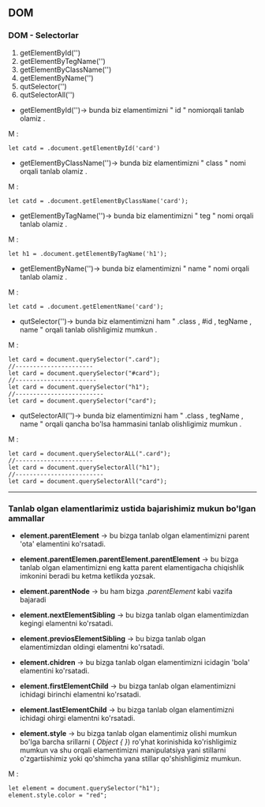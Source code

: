## DOM 

### DOM - Selectorlar
1. getElementById('')
2. getElementByTegName('')
3. getElementByClassName('')
4. getElementByName('')
5. qutSelector('')
6. qutSelectorAll('')

- getElementById('')-> bunda biz elamentimizni  " id " nomiorqali tanlab olamiz . 
<p>M :</p>

```
let catd = .document.getElementById('card')
```

- getElementByClassName('')-> bunda biz elamentimizni " class " nomi orqali tanlab olamiz . 
<p>M :</p>

```
let catd = .document.getElementByClassName('card');
```
- getElementByTagName('')-> bunda biz elamentimizni " teg " nomi orqali tanlab olamiz . 
<p>M :</p>

```
let h1 = .document.getElementByTagName('h1');
```

- getElementByName('')-> bunda biz elamentimizni " name " nomi orqali tanlab olamiz . 
<p>M :</p>

```
let catd = .document.getElementName('card');
```
- qutSelector('')-> bunda biz elamentimizni ham " .class , #id , tegName , name " orqali tanlab olishligimiz mumkun  . 
<p>M :</p>

```
let card = document.querySelector(".card");
//----------------------
let card = document.querySelector("#card");
//-----------------------
let card = document.querySelector("h1");
//-------------------------
let card = document.querySelector("card");
```

- qutSelectorAll('')-> bunda biz elamentimizni ham " .class ,  tegName , name " orqali qancha bo'lsa hammasini tanlab  olishligimiz mumkun  . 
<p>M :</p>

```
let card = document.querySelectorALL(".card");
//----------------------
let card = document.querySelectorAll("h1");
//-------------------------
let card = document.querySelectorAll("card");
```

<hr>

### **Tanlab olgan elamentlarimiz ustida bajarishimiz mukun bo'lgan ammallar**

- **element.parentElement** -> bu bizga tanlab olgan elamentimizni parent 'ota' elamentini ko'rsatadi.

- **element.parentElemen.parentElement.parentElement** -> bu bizga tanlab olgan elamentimizni eng katta parent elamentigacha chiqishlik imkonini beradi bu ketma ketlikda yozsak.

- **element.parentNode** -> bu ham bizga *.parentElement* kabi vazifa bajaradi

- **element.nextElementSibling** -> bu bizga tanlab olgan elamentimizdan kegingi elamentni ko'rsatadi.

- **element.previosElementSibling** -> bu bizga tanlab olgan elamentimizdan oldingi elamentni ko'rsatadi.

- **element.chidren** -> bu bizga tanlab olgan elamentimizni icidagin 'bola' elamentini ko'rsatadi.

- **element.firstElementChild** -> bu bizga tanlab olgan elamentimizni ichidagi birinchi  elamentni ko'rsatadi.

- **element.lastElementChild** -> bu bizga tanlab olgan elamentimizni ichidagi ohirgi  elamentni ko'rsatadi.

- **element.style** -> bu bizga tanlab olgan elamentimiz olishi mumkun bo'lga barcha srillarni ( *Object { }*) ro'yhat korinishida ko'rishligimiz mumkun va shu orqali elamentimizni manipulatsiya yani stillarni o'zgartiishimiz yoki qo'shimcha yana stillar qo'shishligimiz mumkun.
<p>M : </p>

```
let element = document.querySelector("h1");
element.style.color = "red";
```
